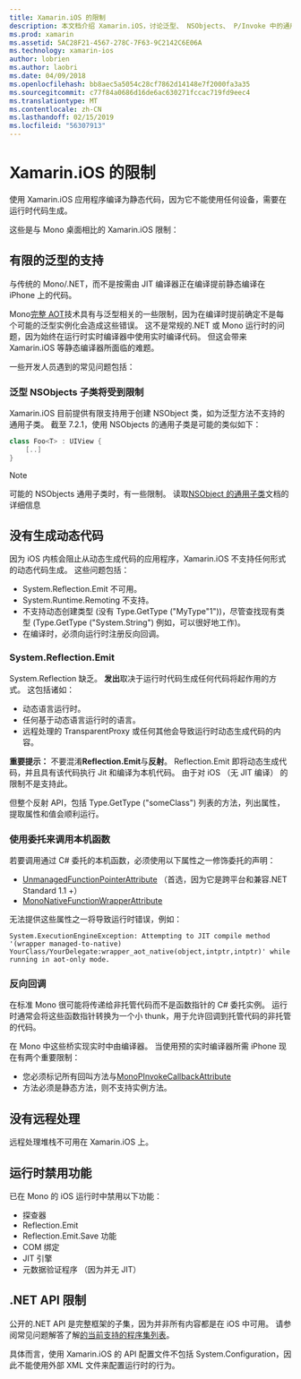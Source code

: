 ```yaml
---
title: Xamarin.iOS 的限制
description: 本文档介绍 Xamarin.iOS，讨论泛型、 NSObjects、 P/Invoke 中的通用对象，和的详细信息的通用子类的限制。
ms.prod: xamarin
ms.assetid: 5AC28F21-4567-278C-7F63-9C2142C6E06A
ms.technology: xamarin-ios
author: lobrien
ms.author: laobri
ms.date: 04/09/2018
ms.openlocfilehash: bb8aec5a5054c28cf7862d14148e7f2000fa3a35
ms.sourcegitcommit: c77f84a0686d16de6ac630271fccac719fd9eec4
ms.translationtype: MT
ms.contentlocale: zh-CN
ms.lasthandoff: 02/15/2019
ms.locfileid: "56307913"
---
```

# <a name="limitations-of-xamarinios"></a>Xamarin.iOS 的限制

使用 Xamarin.iOS 应用程序编译为静态代码，因为它不能使用任何设备，需要在运行时代码生成。

这些是与 Mono 桌面相比的 Xamarin.iOS 限制：

 <a name="Limited_Generics_Support" />


## <a name="limited-generics-support"></a>有限的泛型的支持

与传统的 Mono/.NET，而不是按需由 JIT 编译器正在编译提前静态编译在 iPhone 上的代码。

Mono[完整 AOT](http://www.mono-project.com/docs/advanced/aot/#full-aot)技术具有与泛型相关的一些限制，因为在编译时提前确定不是每个可能的泛型实例化会造成这些错误。 这不是常规的.NET 或 Mono 运行时的问题，因为始终在运行时实时编译器中使用实时编译代码。 但这会带来 Xamarin.iOS 等静态编译器所面临的难题。

一些开发人员遇到的常见问题包括：

 <a name="Generic_Subclasses_of_NSObjects_are_limited" />


### <a name="generic-subclasses-of-nsobjects-are-limited"></a>泛型 NSObjects 子类将受到限制

Xamarin.iOS 目前提供有限支持用于创建 NSObject 类，如为泛型方法不支持的通用子类。 截至 7.2.1，使用 NSObjects 的通用子类是可能的类似如下：

```csharp
class Foo<T> : UIView {
    [..]
}
```

> [!NOTE]
> 可能的 NSObjects 通用子类时，有一些限制。 读取[NSObject 的通用子类](~/ios/internals/api-design/nsobject-generics.md)文档的详细信息


 <a name="No_Dynamic_Code_Generation" />


## <a name="no-dynamic-code-generation"></a>没有生成动态代码

因为 iOS 内核会阻止从动态生成代码的应用程序，Xamarin.iOS 不支持任何形式的动态代码生成。 这些问题包括：

-  System.Reflection.Emit 不可用。
-  System.Runtime.Remoting 不支持。
-  不支持动态创建类型 (没有 Type.GetType ("MyType"1"))，尽管查找现有类型 (Type.GetType ("System.String") 例如，可以很好地工作)。 
-  在编译时，必须向运行时注册反向回调。


 
 <a name="System.Reflection.Emit" />


### <a name="systemreflectionemit"></a>System.Reflection.Emit

System.Reflection 缺乏。 **发出**取决于运行时代码生成任何代码将起作用的方式。 这包括诸如：

-  动态语言运行时。
-  任何基于动态语言运行时的语言。
-  远程处理的 TransparentProxy 或任何其他会导致运行时动态生成代码的内容。 


 **重要提示：** 不要混淆**Reflection.Emit**与**反射**。 Reflection.Emit 即将动态生成代码，并且具有该代码执行 Jit 和编译为本机代码。 由于对 iOS （无 JIT 编译） 的限制不是支持此。

但整个反射 API，包括 Type.GetType ("someClass") 列表的方法，列出属性，提取属性和值会顺利运行。

### <a name="using-delegates-to-call-native-functions"></a>使用委托来调用本机函数

若要调用通过 C# 委托的本机函数，必须使用以下属性之一修饰委托的声明：

- [UnmanagedFunctionPointerAttribute](xref:System.Runtime.InteropServices.UnmanagedFunctionPointerAttribute) （首选，因为它是跨平台和兼容.NET Standard 1.1 +）
- [MonoNativeFunctionWrapperAttribute](https://developer.xamarin.com/api/type/ObjCRuntime.MonoNativeFunctionWrapperAttribute)

无法提供这些属性之一将导致运行时错误，例如：

```
System.ExecutionEngineException: Attempting to JIT compile method '(wrapper managed-to-native) YourClass/YourDelegate:wrapper_aot_native(object,intptr,intptr)' while running in aot-only mode.
```
 
 <a name="Reverse_Callbacks" />


### <a name="reverse-callbacks"></a>反向回调

在标准 Mono 很可能将传递给非托管代码而不是函数指针的 C# 委托实例。 运行时通常会将这些函数指针转换为一个小 thunk，用于允许回调到托管代码的非托管的代码。

在 Mono 中这些桥实现实时中由编译器。 当使用预的实时编译器所需 iPhone 现在有两个重要限制：

-  您必须标记所有回叫方法与[MonoPInvokeCallbackAttribute](https://developer.xamarin.com/api/type/ObjCRuntime.MonoPInvokeCallbackAttribute) 
-  方法必须是静态方法，则不支持实例方法。 
 
<a name="No_Remoting" />

## <a name="no-remoting"></a>没有远程处理

远程处理堆栈不可用在 Xamarin.iOS 上。


 <a name="Runtime_Disabled_Features" />


## <a name="runtime-disabled-features"></a>运行时禁用功能

已在 Mono 的 iOS 运行时中禁用以下功能：

-  探查器
-  Reflection.Emit
-  Reflection.Emit.Save 功能
-  COM 绑定
-  JIT 引擎
-  元数据验证程序 （因为并无 JIT）


 <a name=".NET_API_Limitations" />


## <a name="net-api-limitations"></a>.NET API 限制

公开的.NET API 是完整框架的子集，因为并非所有内容都是在 iOS 中可用。 请参阅常见问题解答了解[的当前支持的程序集列表](~/cross-platform/internals/available-assemblies.md)。



具体而言，使用 Xamarin.iOS 的 API 配置文件不包括 System.Configuration，因此不能使用外部 XML 文件来配置运行时的行为。
